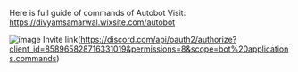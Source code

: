 Here is full guide of commands of Autobot
Visit:  
https://divyamsamarwal.wixsite.com/autobot


![image](https://user-images.githubusercontent.com/72195951/147406512-f67bb262-7009-4696-b8de-c479b48f3815.png)
Invite link(https://discord.com/api/oauth2/authorize?client_id=858965828716331019&permissions=8&scope=bot%20applications.commands)
